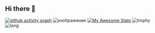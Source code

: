 ## Hi there 👋
[![github activity graph](https://github-readme-activity-graph.vercel.app/graph?username=KIRALAINEisSTUPID&theme=dracula)](https://github.com/ashutosh00710/github-readme-activity-graph)
![изображение](https://github.com/user-attachments/assets/d79abede-4485-4411-b6bc-40a28e1e3a61)
[![My Awesome Stats](https://awesome-github-stats.azurewebsites.net/user-stats/KIRALAINEisSTUPID?cardType=github&theme=dracula&preferLogin=false&Background=000000)](https://git.io/awesome-stats-card)
![trophy](https://github-profile-trophy.vercel.app/?username=ryo-ma&theme=dracula)
![lang](http://github-profile-summary-cards.vercel.app/api/cards/most-commit-language?username=KIRALAINEisSTUPID&theme=dracula&exclude=html)
